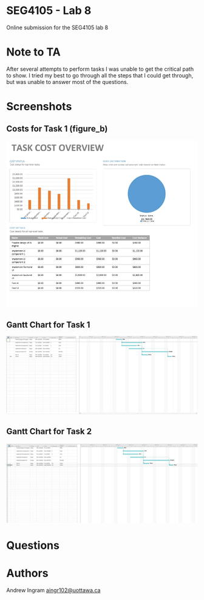 # SEG4105 - Lab 8
Online submission for the SEG4105 lab 8

# Note to TA
After several attempts to perform tasks I was unable to get the critical path to show. I tried my best to go through all the steps that I could get through, but was unable to answer most of the questions.

# Screenshots
## Costs for Task 1 (figure_b)
![Costs for Task 1](assets/task1-costs.PNG)

## Gantt Chart for Task 1
![Gantt Chart for Task 1](assets/task1-gantt.PNG)

## Gantt Chart for Task 2
![Gantt Chart for Task 2](assets/task2.png)


# Questions


# Authors
Andrew Ingram aingr102@uottawa.ca
